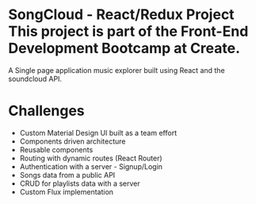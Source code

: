 SongCloud - React/Redux Project
This project is part of the Front-End Development Bootcamp at Create.
=====================================================================

A Single page application music explorer built using React and the soundcloud API.

Challenges
==========

* Custom Material Design UI built as a team effort
* Components driven architecture
* Reusable components
* Routing with dynamic routes (React Router)
* Authentication with a server - Signup/Login
* Songs data from a public API
* CRUD for playlists data with a server
* Custom Flux implementation
